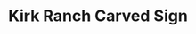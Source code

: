 ---
layout: post
title: Kirk Ranch Carved Sign
tags:
- signs
thumb: /images/portfolio/kirk-ranch.jpg
images: 
- /images/portfolio/kirk-ranch.jpg
imgurl: 
---